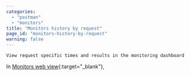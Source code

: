 ```yaml
---
categories:
  - "postman"
  - "monitors"
title: "Monitors history by request"
page_id: "monitors-history-by-request"
warning: false
---
```

	View request specific times and results in the monitoring dashboard


In [Monitors web view](https://monitor.getpostman.com/){:target="_blank"},
